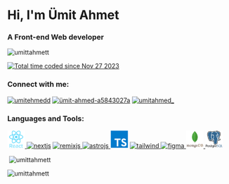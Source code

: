 <h1 align="left">Hi, I'm Ümit Ahmet</h1>
<h3 align="left">A Front-end Web developer</h3>

<p align="left"> <img src="https://komarev.com/ghpvc/?username=umittahmett&label=Profile%20views&color=0e75b6&style=flat" alt="umittahmett" /> </p>
<a href="https://wakatime.com/@018c11b7-4188-448d-8426-3532fa190476"><img src="https://wakatime.com/badge/user/018c11b7-4188-448d-8426-3532fa190476.svg" alt="Total time coded since Nov 27 2023" /></a>

<h3 align="left">Connect with me:</h3>
<p align="left">
<a href="https://twitter.com/umitahmed_" target="blank"><img align="center" src="https://raw.githubusercontent.com/rahuldkjain/github-profile-readme-generator/master/src/images/icons/Social/twitter.svg" alt="umitehmedd" height="30" width="40" /></a>
<a href="https://linkedin.com/in/ümit-ahmed-a5843027a" target="blank"><img align="center" src="https://raw.githubusercontent.com/rahuldkjain/github-profile-readme-generator/master/src/images/icons/Social/linked-in-alt.svg" alt="ümit-ahmed-a5843027a" height="30" width="40" /></a>
<a href="https://instagram.com/umittahmett" target="blank"><img align="center" src="https://raw.githubusercontent.com/rahuldkjain/github-profile-readme-generator/master/src/images/icons/Social/instagram.svg" alt="umitahmed_" height="30" width="40" /></a>
</p>

<h3 align="left">Languages and Tools:</h3>
<p align="left"> 
<a href="https://reactjs.org/" target="_blank" rel="noreferrer"> <img src="https://raw.githubusercontent.com/devicons/devicon/master/icons/react/react-original-wordmark.svg" 
alt="react" width="40" height="40"/> </a> <a href="https://nextjs.org/" target="_blank" rel="noreferrer"><img src="https://images-cdn.openxcell.com/wp-content/uploads/2024/07/24154156/dango-inner-2.webp" alt="nextjs" width="40" height="40"/></a> <a href="https://www.remix.run/" target="_blank" rel="noreferrer"> <img src="https://remix.run/favicon-32.png" alt="remixjs" width="40" height="40"/> </a> <a href="https://www.astro.build/" target="_blank" rel="noreferrer"> <img src="https://astro.build/assets/press/astro-icon-light-gradient.svg" alt="astrojs" width="40" height="40"/> </a> <a href="https://www.typescriptlang.org/" target="_blank" rel="noreferrer"> <img src="https://raw.githubusercontent.com/devicons/devicon/master/icons/typescript/typescript-original.svg" alt="typescript" width="40" height="40"/></a> <a href="https://tailwindcss.com/" target="_blank" rel="noreferrer"> <img src="https://www.vectorlogo.zone/logos/tailwindcss/tailwindcss-icon.svg" alt="tailwind" width="40" height="40"/> </a> <a href="https://www.figma.com/" target="_blank" rel="noreferrer"> <img src="https://www.vectorlogo.zone/logos/figma/figma-icon.svg" alt="figma" width="40" height="40"/> </a> <a href="https://www.mongodb.com/" target="_blank" rel="noreferrer"> <img src="https://raw.githubusercontent.com/devicons/devicon/master/icons/mongodb/mongodb-original-wordmark.svg" alt="mongodb" width="40" height="40"/> </a> <a href="https://www.postgresql.org" target="_blank" rel="noreferrer"> <img src="https://raw.githubusercontent.com/devicons/devicon/master/icons/postgresql/postgresql-original-wordmark.svg" alt="postgresql" width="40" height="40"/> </a> </p>

<p>&nbsp;<img align="center" src="https://github-readme-stats.vercel.app/api?username=umittahmett&show_icons=true&locale=en" alt="umittahmett" /></p> <p><img align="left" src="https://github-readme-stats.vercel.app/api/top-langs?username=umittahmett&show_icons=true&locale=en&layout=compact" alt="umittahmett" /></p>







